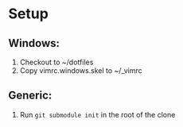
Setup
=====

Windows:
--------
1.  Checkout to ~/dotfiles
2.  Copy vimrc.windows.skel to ~/_vimrc

Generic:
--------
1.  Run `git submodule init` in the root of the clone


